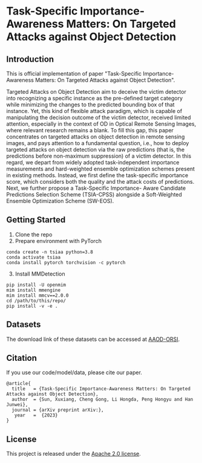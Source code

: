 # Task-Specific Importance-Awareness Matters: On Targeted Attacks against Object Detection




## Introduction

This is official implementation of paper "Task-Specific Importance-Awareness Matters: On Targeted Attacks against Object Detection".

Targeted Attacks on Object Detection aim to deceive the victim detector into recognizing a specific instance as the pre-defined target category while minimizing the changes to the predicted bounding box of that instance. Yet, this kind of flexible attack paradigm, which is capable of manipulating the decision outcome of the victim detector, received limited attention, especially in the context of OD in Optical Remote Sensing Images, where relevant research remains a blank. To fill this gap, this paper concentrates on targeted attacks on object detection in remote sensing images, and pays attention to a fundamental question, i.e., how to deploy targeted attacks on object detection via the raw predictions (that is, the predictions before non-maximum suppression) of a victim detector. In this regard, we depart from widely adopted task-independent importance measurements and hard-weighted ensemble optimization schemes present in existing methods. Instead, we first define the task-specific importance score, which considers both the quality and the attack costs of predictions. Next, we further propose a Task-Specific Importance- Aware Candidate Predictions Selection Scheme (TSIA-CPSS) alongside a Soft-Weighted Ensemble Optimization Scheme (SW-EOS).

## Getting Started
1. Clone the repo
2. Prepare environment with PyTorch
```
conda create -n tsiaa python=3.8
conda activate tsiaa
conda install pytorch torchvision -c pytorch
```
3. Install MMDetection
```
pip install -U openmim
mim install mmengine
mim install mmcv==2.0.0
cd /path/to/this/repo/
pip install -v -e .
```

## Datasets
The download link of these datasets can be accessed at [AAOD-ORSI](https://github.com/xuxiangsun/AAOD-ORSI).

## Citation
If you use our code/model/data, please cite our paper.

```
@article{
  title   = {Task-Specific Importance-Awareness Matters: On Targeted Attacks against Object Detection},
  author  = {Sun, Xuxiang, Cheng Gong, Li Hongda, Peng Hongyu and Han Junwei},
  journal = {arXiv preprint arXiv:},
   year   =  {2023}
}
```

## License

This project is released under the [Apache 2.0 license](LICENSE).

